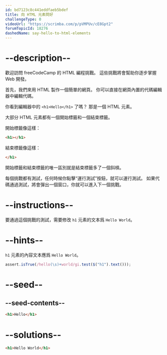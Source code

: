 ```yaml
---
id: bd7123c8c441eddfaeb5bdef
title: 向 HTML 元素問好
challengeType: 0
videoUrl: "https://scrimba.com/p/pVMPUv/cE8Gpt2"
forumTopicId: 18276
dashedName: say-hello-to-html-elements
---
```


# --description--

歡迎訪問 freeCodeCamp 的 HTML 編程挑戰。 這些挑戰將會幫助你逐步掌握 Web 開發。

首先，我們來用 HTML 製作一個簡單的網頁。 你可以直接在網頁內置的代碼編輯器中編輯代碼。

你看到編輯器中的 `<h1>Hello</h1>` 了嗎？ 那是一個 HTML 元素。

大部分 HTML 元素都有一個開始標籤和一個結束標籤。

開始標籤像這樣：

```html
<h1></h1>
```

結束標籤像這樣：

```html
</h1>
```

開始標籤和結束標籤的唯一區別就是結束標籤多了一個斜槓。

每個挑戰都有測試，任何時候你點擊“運行測試”按鈕，就可以運行測試。 如果代碼通過測試，將會彈出一個窗口，你就可以進入下一個挑戰。

# --instructions--

要通過這個挑戰的測試，需要修改 `h1` 元素的文本爲 `Hello World`。

# --hints--

`h1` 元素的內容文本應爲 `Hello World`。

```js
assert.isTrue(/hello(\s)+world/gi.test($("h1").text()));
```

# --seed--

## --seed-contents--

```html
<h1>Hello</h1>
```

# --solutions--

```html
<h1>Hello World</h1>
```
